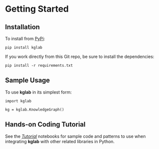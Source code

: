 # Getting Started

## Installation

To install from [PyPi](https://pypi.python.org/pypi/kglab):
```
pip install kglab
```

If you work directly from this Git repo, be sure to install the 
dependencies:
```
pip install -r requirements.txt
```


## Sample Usage

To use **kglab** in its simplest form:
```
import kglab

kg = kglab.KnowledgeGraph()
```


## Hands-on Coding Tutorial

See the [*Tutorial*](/tutorial/) notebooks for sample code and
patterns to use when integrating **kglab** with other related
libraries in Python.
